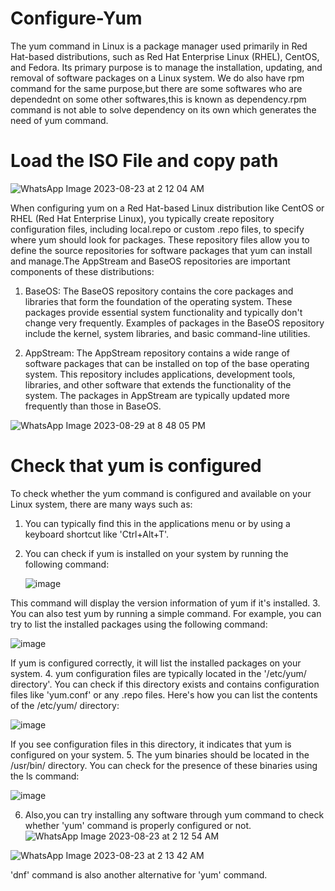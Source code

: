 # Configure-Yum
The yum command in Linux is a package manager used primarily in Red Hat-based distributions, such as Red Hat Enterprise Linux (RHEL), CentOS, and Fedora. Its primary purpose is to manage the installation, updating, and removal of software packages on a Linux system. We do also have rpm command for the same purpose,but there are some softwares who are dependednt on some other softwares,this is known as dependency.rpm command is not able to solve dependency on its own which generates the need of yum command.

# Load the ISO File and copy path

![WhatsApp Image 2023-08-23 at 2 12 04 AM](https://github.com/neelay-16/Configure-Yum/assets/135517502/b952fe6a-84a4-49d8-b96e-544e21d89005)


When configuring yum on a Red Hat-based Linux distribution like CentOS or RHEL (Red Hat Enterprise Linux), you typically create repository configuration files, including local.repo or custom .repo files, to specify where yum should look for packages. These repository files allow you to define the source repositories for software packages that yum can install and manage.The AppStream and BaseOS repositories are important components of these distributions:
1. BaseOS: The BaseOS repository contains the core packages and libraries that form the foundation of the operating system. These packages provide essential system functionality and typically don't change very frequently. Examples of packages in the BaseOS repository include the kernel, system libraries, and basic command-line utilities.

2. AppStream: The AppStream repository contains a wide range of software packages that can be installed on top of the base operating system. This repository includes applications, development tools, libraries, and other software that extends the functionality of the system. The packages in AppStream are typically updated more frequently than those in BaseOS.

![WhatsApp Image 2023-08-29 at 8 48 05 PM](https://github.com/neelay-16/Configure-Yum/assets/135517502/698d49c4-d8ec-4394-a622-7b4370170ea1)

# Check that yum is configured

To check whether the yum command is configured and available on your Linux system, there are many ways such as:
1. You can typically find this in the applications menu or by using a keyboard shortcut like 'Ctrl+Alt+T'.
2. You can check if yum is installed on your system by running the following command:

   ![image](https://github.com/neelay-16/Configure-Yum/assets/135517502/fbacbef6-2787-4ae2-ade5-91e6f0bbff22)

This command will display the version information of yum if it's installed. 
3.  You can also test yum by running a simple command. For example, you can try to list the installed packages using the following command:

![image](https://github.com/neelay-16/Configure-Yum/assets/135517502/e4914434-3c5a-4ddb-b768-f94303217b6b)

If yum is configured correctly, it will list the installed packages on your system.
4. yum configuration files are typically located in the '/etc/yum/ directory'. You can check if this directory exists and contains configuration files like 'yum.conf' or any .repo files. Here's how you can list the contents of the /etc/yum/ directory: 

![image](https://github.com/neelay-16/Configure-Yum/assets/135517502/d8ad3a2c-427d-4504-bcc9-75145f072d9d)

If you see configuration files in this directory, it indicates that yum is configured on your system.
5. The yum binaries should be located in the /usr/bin/ directory. You can check for the presence of these binaries using the ls command:

![image](https://github.com/neelay-16/Configure-Yum/assets/135517502/bfa03a50-c757-487c-a1ca-09e6aa639962)

6. Also,you can try installing any software through yum command to check whether 'yum' command is properly configured or not.
![WhatsApp Image 2023-08-23 at 2 12 54 AM](https://github.com/neelay-16/Configure-Yum/assets/135517502/e3a742cb-8766-456d-8eca-31e383457faf)

![WhatsApp Image 2023-08-23 at 2 13 42 AM](https://github.com/neelay-16/Configure-Yum/assets/135517502/e71356b7-3f58-4a66-a4b1-32c4d4a62e49)


'dnf' command is also another alternative for 'yum' command.

